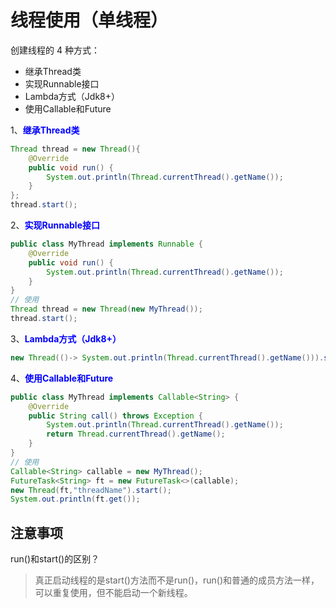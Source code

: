 # 线程使用（单线程）

创建线程的 4 种方式：

- 继承Thread类
- 实现Runnable接口
- Lambda方式（Jdk8+）
- 使用Callable和Future

1、<font color=#0000FF>**继承Thread类**</font>

```java
Thread thread = new Thread(){
    @Override
    public void run() {
        System.out.println(Thread.currentThread().getName());
    }
};
thread.start();
```

2、<font color=#0000FF>**实现Runnable接口**</font>

```java
public class MyThread implements Runnable {
    @Override
    public void run() {
        System.out.println(Thread.currentThread().getName());
    }
}
// 使用
Thread thread = new Thread(new MyThread());
thread.start();
```

3、<font color=#0000FF>**Lambda方式（Jdk8+）**</font>

```java
new Thread(()-> System.out.println(Thread.currentThread().getName())).start();
```

4、<font color=#0000FF>**使用Callable和Future**</font>

```java
public class MyThread implements Callable<String> {
    @Override
    public String call() throws Exception {
        System.out.println(Thread.currentThread().getName());
        return Thread.currentThread().getName();
    }
}
// 使用
Callable<String> callable = new MyThread();
FutureTask<String> ft = new FutureTask<>(callable);
new Thread(ft,"threadName").start();
System.out.println(ft.get());
```

## 注意事项

run()和start()的区别？

> 真正启动线程的是start()方法而不是run()，run()和普通的成员方法一样，可以重复使用，但不能启动一个新线程。

